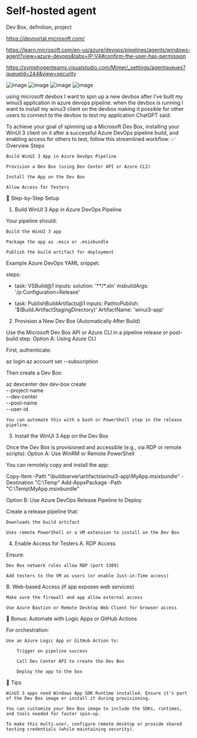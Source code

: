 # Self-hosted agent

Dev Box, definition, project

https://devportal.microsoft.com/

https://learn.microsoft.com/en-us/azure/devops/pipelines/agents/windows-agent?view=azure-devops&tabs=IP-V4#confirm-the-user-has-permission

https://symphogenteams.visualstudio.com/Mimer/_settings/agentqueues?queueId=244&view=security



























![image](https://github.com/user-attachments/assets/085f43e1-ced8-427b-9476-98aec75a5bb7)
![image](https://github.com/user-attachments/assets/ce5d1039-869f-4e27-9922-51b798f5830d)
![image](https://github.com/user-attachments/assets/25e6237e-3f8d-4f9e-84de-89ad5f81fb17)
![image](https://github.com/user-attachments/assets/6f0105e1-a2eb-464f-b244-241ccf284e32)





















using microsoft devbox I want to spin up a new devbox after I've built my winui3 application in azure devops pipeline. when the devbox is running I want to install my winui3 client on the devbox making it possible for other users to connect to the devbox to test my application
ChatGPT said:

To achieve your goal of spinning up a Microsoft Dev Box, installing your WinUI 3 client on it after a successful Azure DevOps pipeline build, and enabling access for others to test, follow this streamlined workflow:
✅ Overview Steps

    Build WinUI 3 App in Azure DevOps Pipeline

    Provision a Dev Box (using Dev Center API or Azure CLI)

    Install the App on the Dev Box

    Allow Access for Testers

🔧 Step-by-Step Setup
1. Build WinUI 3 App in Azure DevOps Pipeline

Your pipeline should:

    Build the WinUI 3 app

    Package the app as .msix or .msixbundle

    Publish the build artifact for deployment

Example Azure DevOps YAML snippet:

steps:
- task: VSBuild@1
  inputs:
    solution: '**/*.sln'
    msbuildArgs: '/p:Configuration=Release'

- task: PublishBuildArtifacts@1
  inputs:
    PathtoPublish: '$(Build.ArtifactStagingDirectory)'
    ArtifactName: 'winui3-app'

2. Provision a New Dev Box (Automatically After Build)

Use the Microsoft Dev Box API or Azure CLI in a pipeline release or post-build step.
Option A: Using Azure CLI

First, authenticate:

az login
az account set --subscription <subscription-id>

Then create a Dev Box:

az devcenter dev dev-box create \
  --project-name <project-name> \
  --dev-center <dev-center-name> \
  --pool-name <dev-box-pool> \
  --user-id <aad-user-id>

    You can automate this with a bash or PowerShell step in the release pipeline.

3. Install the WinUI 3 App on the Dev Box

Once the Dev Box is provisioned and accessible (e.g., via RDP or remote scripts):
Option A: Use WinRM or Remote PowerShell

You can remotely copy and install the app:

Copy-Item -Path "\\buildserver\artifacts\winui3-app\MyApp.msixbundle" -Destination "C:\Temp"
Add-AppxPackage -Path "C:\Temp\MyApp.msixbundle"

Option B: Use Azure DevOps Release Pipeline to Deploy

Create a release pipeline that:

    Downloads the build artifact

    Uses remote PowerShell or a VM extension to install on the Dev Box

4. Enable Access for Testers
A. RDP Access

Ensure:

    Dev Box network rules allow RDP (port 3389)

    Add testers to the VM as users (or enable Just-in-Time access)

B. Web-based Access (if app exposes web services)

    Make sure the firewall and app allow external access

    Use Azure Bastion or Remote Desktop Web Client for browser access

🧠 Bonus: Automate with Logic Apps or GitHub Actions

For orchestration:

    Use an Azure Logic App or GitHub Action to:

        Trigger on pipeline success

        Call Dev Center API to create the Dev Box

        Deploy the app to the box

📌 Tips

    WinUI 3 apps need Windows App SDK Runtime installed. Ensure it's part of the Dev Box image or install it during provisioning.

    You can customize your Dev Box image to include the SDKs, runtimes, and tools needed for faster spin-up.

    To make this multi-user, configure remote desktop or provide shared testing credentials (while maintaining security).

